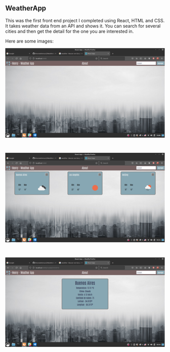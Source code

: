 ## WeatherApp

This was the first front end project I completed using React, HTML and CSS. It takes weather data from an API and shows it. You can search for several cities and then get the detail for the one you are interested in.

Here are some images:

<p><img src='WeatherHome.png'/></p>
<br/>
<p><img src='WeatherCards.png'/></p>
<br/>
<p><img src='WeatherDetail.png'/></p>
